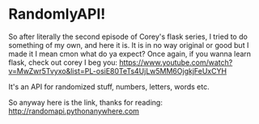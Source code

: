 # RandomlyAPI!

So after literally the second episode of Corey's flask series, I tried to do something of my own, and here it is. It is in no way original or good but I made it I mean cmon what do ya expect? Once again, if you wanna learn flask, check out corey I beg you: https://www.youtube.com/watch?v=MwZwr5Tvyxo&list=PL-osiE80TeTs4UjLw5MM6OjgkjFeUxCYH

It's an API for randomized stuff, numbers, letters, words etc.

So anyway here is the link, thanks for reading: http://randomapi.pythonanywhere.com
